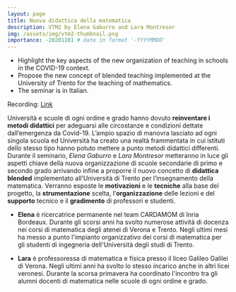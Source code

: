 ```yaml
---
layout: page
title: Nuova didattica della matematica
description: VTM2 by Elena Gaburro and Lara Montresor
img: /assets/img/vtm2-thumbnail.png
importance: -20201201 # date in format '-YYYYMMDD'
---
```



* Highlight the key aspects of the new organization of teaching in schools in the COVID-19 context.
* Propose the new concept of blended teaching implemented at the University of Trento for the teaching of mathematics.
* The seminar is in Italian.

Recording: [Link](https://univr.cloud.panopto.eu/Panopto/Pages/Viewer.aspx?id=2c778dce-0841-48c7-a80a-ac84018a53a1)

Università e scuole di ogni ordine e grado hanno dovuto **reinventare i metodi didattici** per adeguarsi alle circostanze e condizioni dettate dall’emergenza da Covid-19. L’ampio spazio di manovra lasciato ad ogni singola scuola ed Università ha creato una realtà frammentata in cui istituti dello stesso tipo hanno potuto mettere a punto metodi didattici differenti.
Durante il seminario, *Elena Gaburro* e *Lara Montresor* metteranno in luce gli aspetti chiave della nuova organizzazione di scuole secondarie di primo e secondo grado arrivando infine a proporre il nuovo concetto di **didattica blended** implementato all’Università di Trento per l’insegnamento della matematica. Verranno esposte le **motivazioni** e le **tecniche** alla base del progetto, la **strumentazione** scelta, l’**organizzazione** delle lezioni e del **supporto** tecnico e il **gradimento** di professori e studenti.

* **Elena** è ricercatrice permanente nel team CARDAMOM di Inria Bordeaux. Durante gli scorsi anni ha svolto numerose attività di docenza nei corsi di matematica degli atenei di Verona e Trento. Negli ultimi mesi ha messo a punto l'impianto organizzativo dei corsi di matematica per gli studenti di ingegneria dell'Università degli studi di Trento.

* **Lara** è professoressa di matematica e fisica presso il liceo Galileo Galilei di Verona. Negli ultimi anni ha svolto lo stesso incarico anche in altri licei veronesi. Durante la scorsa primavera ha coordinato l'incontro tra gli alumni docenti di matematica nelle scuole di ogni ordine e grado.

